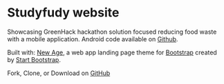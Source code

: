 # Studyfudy website

Showcasing GreenHack hackathon solution focused reducing food waste with a mobile application.
Android code available on [Github](https://github.com/andraze/Studyfudy/tree/gh-pages/Envirofood).

Built with: [New Age](http://startbootstrap.com/template-overviews/new-age/), a web app landing page theme for [Bootstrap](http://getbootstrap.com/) created by [Start Bootstrap](http://startbootstrap.com/). 

Fork, Clone, or Download on [GitHub](https://github.com/BlackrockDigital/startbootstrap-new-age)

